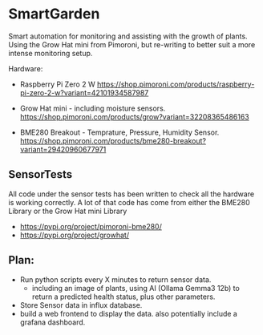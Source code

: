 # SmartGarden
Smart automation for monitoring and assisting with the growth of plants. Using the Grow Hat mini from Pimoroni, but re-writing to better suit a more intense monitoring setup. 

Hardware:
* Raspberry Pi Zero 2 W
https://shop.pimoroni.com/products/raspberry-pi-zero-2-w?variant=42101934587987

* Grow Hat mini - including moisture sensors. 
https://shop.pimoroni.com/products/grow?variant=32208365486163

* BME280 Breakout - Temprature, Pressure, Humidity Sensor.
https://shop.pimoroni.com/products/bme280-breakout?variant=29420960677971

## SensorTests
All code under the sensor tests has been written to check all the hardware is working correctly. A lot of that code has come from either the BME280 Library or the Grow Hat mini Library
* https://pypi.org/project/pimoroni-bme280/
* https://pypi.org/project/growhat/ 


## Plan:

* Run python scripts every X minutes to return sensor data. 
    * including an image of plants, using AI (Ollama Gemma3 12b) to return a predicted health status, plus other parameters. 
* Store Sensor data in influx database.
* build a web frontend to display the data. also potentially include a grafana dashboard. 